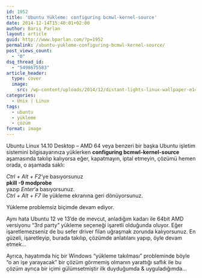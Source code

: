 ```yaml
---
id: 1952
title: 'Ubuntu Yükleme: configuring bcmwl-kernel-source'
date: 2014-12-14T15:40:01+02:00
author: Barış Parlan
layout: article
guid: http://www.bparlan.com/?p=1952
permalink: /ubuntu-yukleme-configuring-bcmwl-kernel-source/
post_views_count:
  - "0"
dsq_thread_id:
  - "5498675583"
article_header:
  type: cover
  image:
    src: /wp-content/uploads/2014/12/distant-lights-linux-wallpaper-e1424505392313.jpg
categories:
  - Unix | Linux
tags:
  - ubuntu
  - yükleme
  - çözüm
format: image
---
```


Ubuntu Linux 14.10 Desktop &#8211; AMD 64 veya benzeri bir başka Ubuntu işletim sistemini bilgisayarınıza yüklerken **configuring bcmwl-kernel-source** aşamasında takılıp kalıyorsa eğer, kapatmayın, iptal etmeyin, çözümü hemen orada, o aşamada saklı:

_Ctrl + Alt + F2_&#8216;ye basıyorsunuz  
**pkill -9 modprobe**  
yazıp _Enter_&#8216;a basıyorsunuz.  
_Ctrl + Alt + F7_ ile yükleme ekranına geri dönüyorsunuz.

Yükleme problemsiz biçimde devam ediyor.

Aynı hata Ubuntu 12 ve 13&#8217;de de mevcut, anladığım kadarı ile 64bit AMD versiyonu &#8220;3rd party&#8221; yükleme seçeneği işaretli olduğunda oluyor. Eğer işaretlemezseniz de bu sefer driver filan uğraşmak zorunda kalıyorsunuz. En güzeli, işaretleyip, burada takılıp, çözümde anlatılanı yapıp, öyle devam etmek&#8230;

Ayrıca, hayatımda hiç bir Windows &#8220;yükleme takılması&#8221; probleminde böyle &#8220;o an işe yarayacak&#8221; bir çözüm görmemiş olmanın yarattığı saflık ile bu çözüm ayrıca bir içimi gülümsetmiştir ilk duyduğumda & uyguladığımda&#8230;

